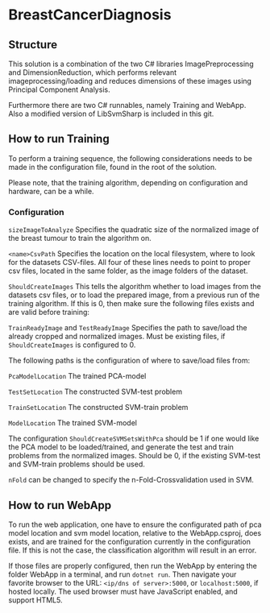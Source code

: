 # BreastCancerDiagnosis
## Structure
This solution is a combination of the two C# libraries ImagePreprocessing and DimensionReduction, which performs relevant imageprocessing/loading and reduces dimensions of these images using Principal Component Analysis.

Furthermore there are two C# runnables, namely Training and WebApp. Also a modified version of LibSvmSharp is included in this git.

## How to run Training
To perform a training sequence, the following considerations needs to be made in the configuration file, found in the root of the solution.

Please note, that the training algorithm, depending on configuration and hardware, can be a while.

### Configuration
```sizeImageToAnalyze``` Specifies the quadratic size of the normalized image of the breast tumour to train the algorithm on.

```<name>CsvPath``` Specifies the location on the local filesystem, where to look for the datasets CSV-files. All four of these lines needs to point to proper csv files, located in the same folder, as the image folders of the dataset.

```ShouldCreateImages``` This tells the algorithm whether to load images from the datasets csv files, or to load the prepared image, from a previous run of the training algorithm. If this is 0, then make sure the following files exists and are valid before training:

```TrainReadyImage``` and ```TestReadyImage``` Specifies the path to save/load the already cropped and normalized images. Must be existing files, if ```ShouldCreateImages``` is configured to 0.

The following paths is the configuration of where to save/load files from:

```PcaModelLocation``` The trained PCA-model

```TestSetLocation``` The constructed SVM-test problem

```TrainSetLocation``` The constructed SVM-train problem

```ModelLocation```  The trained SVM-model

The configuration
```ShouldCreateSVMSetsWithPca``` should be 1 if one would like the PCA model to be loaded/trained, and generate the test and train problems from the normalized images. Should be 0, if the existing SVM-test and SVM-train problems should be used.

```nFold``` can be changed to specify the n-Fold-Crossvalidation used in SVM.

## How to run WebApp
To run the web application, one have to ensure the configurated path of pca model location and svm model location, relative to the WebApp.csproj, does exists, and are trained for the configuration currently in the configuration file. If this is not the case, the classification algorithm will result in an error.

If those files are properly configured, then run the WebApp by entering the folder WebApp in a terminal, and run ```dotnet run```. Then navigate your favorite browser to the URL: ```<ip/dns of server>:5000```, or ```localhost:5000```, if hosted locally. The used browser must have JavaScript enabled, and support HTML5.
